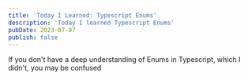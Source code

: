 ```yaml
---
title: 'Today I Learned: Typescript Enums'
description: 'Today I learned Typescript Enums'
pubDate: 2023-07-07
publish: false
---
```


If you don't have a deep understanding of Enums in Typescript, which I didn't, you may be confused

